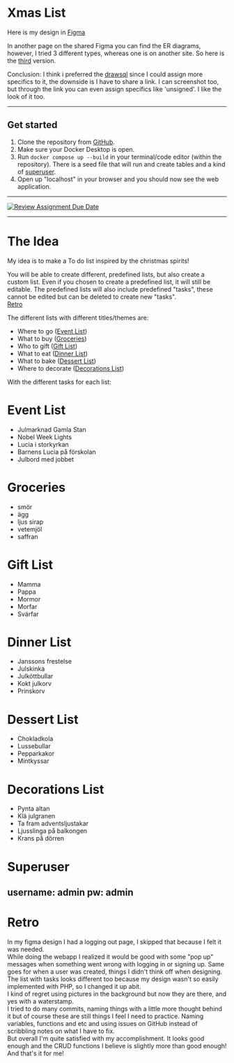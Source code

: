 # Xmas List  

Here is my design in [Figma](https://www.figma.com/design/HFj4q35xjuHdruXLuH8rHB/U03?node-id=0-1&t=6om5Lk0hxoBU4ifD-1)  

In another page on the shared Figma you can find the ER diagrams, however, I tried 3 different types, whereas one is on another site. So here is the [third](https://drawsql.app/teams/hej-8/diagrams/ida) version.

Conclusion: I think i preferred the [drawsql](https://drawsql.app/teams/hej-8/diagrams/ida) since I could assign more specifics to it, the downside is I have to share a link. I can screenshot too, but through the link you can even assign specifics like 'unsigned'. I like the look of it too.

---------------------------
## Get started  

1. Clone the repository from [GitHub](https://github.com/chas-academy/u03-todo-Chokladglasyr).
2. Make sure your Docker Desktop is open.
3. Run ```docker compose up --build``` in your terminal/code editor (within the repository). There is a seed file that will run and create tables and a kind of [superuser](#superuser).
4. Open up "localhost" in your browser and you should now see the web application.  


-------------------  

[![Review Assignment Due Date](https://classroom.github.com/assets/deadline-readme-button-22041afd0340ce965d47ae6ef1cefeee28c7c493a6346c4f15d667ab976d596c.svg)](https://classroom.github.com/a/5k4uDUDX)
  
-------------------  

# The Idea
My idea is to make a To do list inspired by the christmas spirits! 

You will be able to create different, predefined lists, but also create a custom list. Even if you chosen to create a predefined list, it will still be editable. The predefined lists will also include predefined "tasks", these cannot be edited but can be deleted to create new "tasks".  
[Retro](#retro)

The different lists with different titles/themes are:  
+ Where to go ([Event List](#event-list))
+ What to buy ([Groceries](#groceries))
+ Who to gift ([Gift List](#gift-list))
+ What to eat ([Dinner List](#dinner-list))
+ What to bake ([Dessert List](#dessert-list))
+ Where to decorate ([Decorations List](#decorations-list))  

With the different tasks for each list:  

# Event List
+ Julmarknad Gamla Stan
+ Nobel Week Lights
+ Lucia i storkyrkan
+ Barnens Lucia på förskolan
+ Julbord med jobbet

# Groceries
+ smör
+ ägg
+ ljus sirap
+ vetemjöl
+ saffran

# Gift List 
+ Mamma
+ Pappa
+ Mormor
+ Morfar
+ Svärfar

# Dinner List
+ Janssons frestelse
+ Julskinka
+ Julköttbullar
+ Kokt julkorv
+ Prinskorv

# Dessert List
+ Chokladkola
+ Lussebullar
+ Pepparkakor
+ Mintkyssar

# Decorations List
+ Pynta altan
+ Klä julgranen
+ Ta fram adventsljustakar 
+ Ljusslinga på balkongen
+ Krans på dörren

# Superuser
username: admin
pw: admin
----------------------------------
# Retro
In my figma design I had a logging out page, I skipped that because I felt it was needed.  
While doing the webapp I realized it would be good with some "pop up" messages when something went wrong with logging in or signing up. Same goes for when a user was created, things I didn't think off when designing.  
The list with tasks looks different too because my design wasn't so easily implemented with PHP, so I changed it up abit.  
I kind of regret using pictures in the background but now they are there, and yes with a waterstamp.  
I tried to do many commits, naming things with a little more thought behind it but of course these are still things I feel I need to practice. Naming variables, functions and etc and using issues on GitHub instead of scribbling notes on what I have to fix.  
But overall I'm quite satisfied with my accomplishment.  It looks good enough and the CRUD functions I believe is slightly more than good enough! And that's it for me!